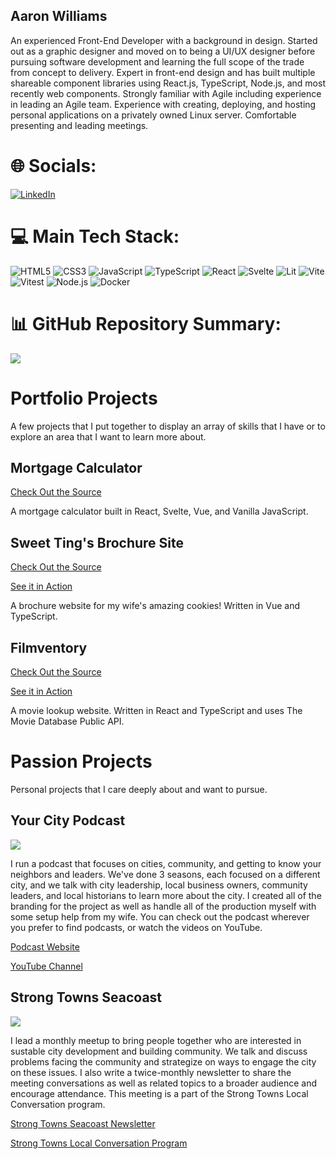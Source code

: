## Aaron Williams
An experienced Front-End Developer with a background in design. Started out as a graphic designer and moved on to being a UI/UX designer before pursuing software development and learning the full scope of the trade from concept to delivery. Expert in front-end design and has built multiple shareable component libraries using React.js, TypeScript, Node.js, and most recently web components. Strongly familiar with Agile including experience in leading an Agile team. Experience with creating, deploying, and hosting personal applications on a privately owned Linux server. Comfortable presenting and leading meetings.

# 🌐 Socials:
[![LinkedIn](https://img.shields.io/badge/LinkedIn-%230077B5.svg?logo=linkedin&logoColor=white)](https://linkedin.com/in/https://www.linkedin.com/in/aaron-daniel-williams/) 

# 💻 Main Tech Stack:
![HTML5](https://img.shields.io/badge/HTML5-E34F26.svg?style=for-the-badge&logo=HTML5&logoColor=white) ![CSS3](https://img.shields.io/badge/CSS3-1572B6.svg?style=for-the-badge&logo=CSS3&logoColor=white) ![JavaScript](https://img.shields.io/badge/JavaScript-F7DF1E.svg?style=for-the-badge&logo=JavaScript&logoColor=black) ![TypeScript](https://img.shields.io/badge/TypeScript-3178C6.svg?style=for-the-badge&logo=TypeScript&logoColor=white) ![React](https://img.shields.io/badge/React-61DAFB.svg?style=for-the-badge&logo=React&logoColor=black) ![Svelte](https://img.shields.io/badge/Svelte-FF3E00.svg?style=for-the-badge&logo=Svelte&logoColor=white) ![Lit](https://img.shields.io/badge/Lit-324FFF.svg?style=for-the-badge&logo=Lit&logoColor=white) ![Vite](https://img.shields.io/badge/Vite-646CFF.svg?style=for-the-badge&logo=Vite&logoColor=white) ![Vitest](https://img.shields.io/badge/Vitest-6E9F18.svg?style=for-the-badge&logo=Vitest&logoColor=white) ![Node.js](https://img.shields.io/badge/Node.js-5FA04E.svg?style=for-the-badge&logo=nodedotjs&logoColor=white) ![Docker](https://img.shields.io/badge/Docker-2496ED.svg?style=for-the-badge&logo=Docker&logoColor=white)

# 📊 GitHub Repository Summary:
![](https://github-readme-stats.vercel.app/api/top-langs/?username=Gutenborg&theme=dark&hide_border=false&include_all_commits=true&count_private=false&layout=compact)

<!-- Proudly created with GPRM ( https://gprm.itsvg.in ) -->

# Portfolio Projects
A few projects that I put together to display an array of skills that I have or to explore an area that I want to learn more about.

## Mortgage Calculator
[Check Out the Source](https://github.com/Gutenborg/mortgage-calculator)

A mortgage calculator built in React, Svelte, Vue, and Vanilla JavaScript.

## Sweet Ting's Brochure Site
[Check Out the Source](https://github.com/Gutenborg/Sweet-Tings-Brochure-Site)

[See it in Action](https://sweet-tings-brochure-site.vercel.app/)

A brochure website for my wife's amazing cookies! Written in Vue and TypeScript.

## Filmventory
[Check Out the Source](https://github.com/Gutenborg/Filmventory)

[See it in Action](https://filmventory.vercel.app/#/)

A movie lookup website. Written in React and TypeScript and uses The Movie Database Public API.

# Passion Projects

Personal projects that I care deeply about and want to pursue.

## Your City Podcast
![](https://storage.buzzsprout.com/variants/pvs1rqv3zy2jg7c3q1ttqx2s0t0k/b49cbe86cb411762753e730c58953bb88ad958a9d657212c074729b6f04e5463.jpg)

I run a podcast that focuses on cities, community, and getting to know your neighbors and leaders. We've done 3 seasons, each focused on a different city, and we talk with city leadership, local business owners, community leaders, and local historians to learn more about the city. I created all of the branding for the project as well as handle all of the production myself with some setup help from my wife. You can check out the podcast wherever you prefer to find podcasts, or watch the videos on YouTube.

[Podcast Website](https://www.yourcity.studio/)

[YouTube Channel](https://www.youtube.com/channel/UCymzv6aioviTBh0EDH75p6A)

## Strong Towns Seacoast
![](https://substackcdn.com/image/fetch/w_300,h_300,c_fill,f_webp,q_auto:good,fl_progressive:steep,g_auto/https%3A%2F%2Fsubstack-post-media.s3.amazonaws.com%2Fpublic%2Fimages%2Ff3594824-3439-45dd-b668-060f0f4665d2_1000x1000.jpeg)

I lead a monthly meetup to bring people together who are interested in sustable city development and building community. We talk and discuss problems facing the community and strategize on ways to engage the city on these issues. I also write a twice-monthly newsletter to share the meeting conversations as well as related topics to a broader audience and encourage attendance. This meeting is a part of the Strong Towns Local Conversation program.

[Strong Towns Seacoast Newsletter](https://strongtownsseacoast.substack.com/)

[Strong Towns Local Conversation Program](https://www.strongtowns.org/local)
